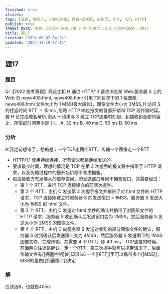 ```yaml
---
finished: true
aliases: 
tags: [真题, 做错了, 计算机网络, 题目/选择题, 应用层, RTT, TCP, HTTP]
publish: true
TARGET DECK: 刷题::25计网-王道::第 6 章 应用层::6.5 万维网(WWW)::题17
title: 题17
created: "2024-06-02 04:24"
updated: "2024-11-19 07:45"
---
```


## 题17
### 题目
Q:【2022 统考真题】假设主机 $\mathrm{H}$ 通过 HTTP/1.1 请求浏览某 Web 服务器 $\mathrm{S}$ 上的 Web 页 news408.html, news408.html 引用了同目录下的 1 幅图像, news408.html 文件大小为 1 MSS(最大段长)，图像文件大小为 $3\mathrm{{MSS}},\mathrm{H}$ 访问 $\mathrm{S}$ 的往返时间 RTT $= {10}\mathrm{\;{ms}}$ ,忽略 HTTP 响应报文的首部开销和 TCP 段传输时延。若 H 已完成域名解析,则从 H 请求与 S 建立 TCP连接时刻起，到接收到全部内容止，所需的时间至少是 ( )。
A. ${30}\mathrm{\;{ms}}$ B. ${40}\mathrm{\;{ms}}$ C. ${50}\mathrm{\;{ms}}$ D. ${60}\mathrm{\;{ms}}$
### 分析
A:我之前想错了，想的是：一个TCP走两个RTT，传输一个图像走一个RTT
- HTTP/1.1 使用持续连接，所有请求都是连续发送的。
- 要求最少时间，理想的情况是 TCP 在第 3 次握手的报文段中捎带了 HTTP 请求，以及传输过程中的慢开始阶段不考虑拥塞。
- 假设接收方有足够大的缓存空间，即发送窗口等同于拥塞窗口，共需要经过：
  - 第 1 个 RTT，进行 TCP 连接建立的前两次握手。
  - 第 2 个 RTT，主机 C 发送第 3 次握手报文并捎带了对 html 文件的 HTTP 请求，TCP 连接刚建立时服务器 S 的发送窗口 = 1MSS，服务器 S 发送大小为 1MSS 的 html 文件。
  - 第 3 个 RTT，主机 C 发送对 html 文件的确认并捎带了对图形文件的 HTTP 请求，服务器 S 收到确认后发送窗口变为 2MSS，然后服务器 S 发送大小为 2MSS 的图像文件。
  - 第 4 个 RTT，主机 C 向服务器 S 发送对收到的部分图像文件的确认，服务器 S 收到确认后发送窗口变为 4MSS，然后服务器 S 发送剩下的 1MSS 图像文件，完成传输，共需要 4 个 RTT，即 40 ms。
TCP连接的时候，前面两次往返是确认，走一个RTT，第三次握手就可以携带请求了，后面传输文件有[[拥塞控制]]的知识
![](https://img.hwenyi.live/202406282139389.webp)
一个[[RTT]]里可以携带多个[[MSS]]，MSS的量由[[拥塞窗口]]决定
### 解
应该选B，也就是40ms

